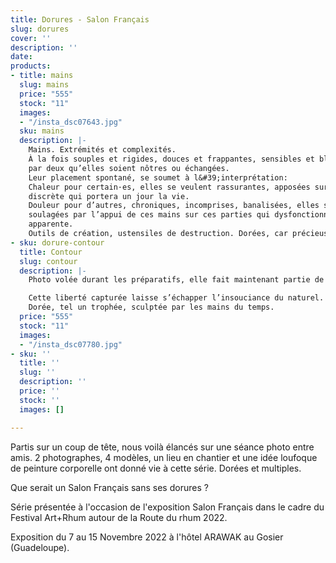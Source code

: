 ```yaml
---
title: Dorures - Salon Français
slug: dorures
cover: ''
description: ''
date: 
products:
- title: mains
  slug: mains
  price: "555"
  stock: "11"
  images:
  - "/insta_dsc07643.jpg"
  sku: mains
  description: |-
    Mains. Extrémités et complexités.
    À la fois souples et rigides, douces et frappantes, sensibles et blessantes. Elles vont
    par deux qu’elles soient nôtres ou échangées.
    Leur placement spontané, se soumet à l&#39;interprétation:
    Chaleur pour certain·es, elles se veulent rassurantes, apposées sur cette partie
    discrète qui portera un jour la vie.
    Douleur pour d’autres, chroniques, incomprises, banalisées, elles seront à peine
    soulagées par l’appui de ces mains sur ces parties qui dysfonctionnent sans raison
    apparente.
    Outils de création, ustensiles de destruction. Dorées, car précieuses.
- sku: dorure-contour
  title: Contour
  slug: contour
  description: |-
    Photo volée durant les préparatifs, elle fait maintenant partie de mes préférées.

    Cette liberté capturée laisse s’échapper l’insouciance du naturel.
    Dorée, tel un trophée, sculptée par les mains du temps.
  price: "555"
  stock: "11"
  images:
  - "/insta_dsc07780.jpg"
- sku: ''
  title: ''
  slug: ''
  description: ''
  price: ''
  stock: ''
  images: []

---
```

Partis sur un coup de tête, nous voilà élancés sur une séance photo entre amis. 2 photographes, 4 modèles, un lieu en chantier et une idée loufoque de peinture corporelle ont donné vie à cette série. Dorées et multiples.

Que serait un Salon Français sans ses dorures ?

Série présentée  à l'occasion de l'exposition Salon Français dans le cadre du Festival Art+Rhum autour de la Route du rhum 2022.

Exposition du 7 au 15 Novembre 2022 à l'hôtel ARAWAK au Gosier (Guadeloupe).
